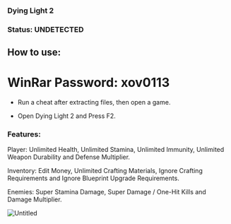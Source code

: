 ### Dying Light 2

### Status: UNDETECTED

## How to use:

# WinRar Password: xov0113

- Run a cheat after extracting files, then open a game.

- Open Dying Light 2  and Press F2.

### Features:

Player: Unlimited Health, Unlimited Stamina, Unlimited Immunity, Unlimited Weapon Durability and Defense Multiplier.

Inventory: Edit Money, Unlimited Crafting Materials, Ignore Crafting Requirements and Ignore Blueprint Upgrade Requirements.

Enemies: Super Stamina Damage, Super Damage / One-Hit Kills and Damage Multiplier.

![Untitled](https://user-images.githubusercontent.com/116127881/196999275-14fb11cc-a728-4185-bfe1-4a8009bec471.png)
